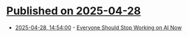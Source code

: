 # [Published on 2025-04-28](index.md)

* [2025-04-28, 14:54:00](https://soylentnews.org/article.pl?sid=25/04/28/0358222&from=rss) - [Everyone Should Stop Working on AI Now](https://soylentnews.org/article.pl?sid=25/04/28/0358222&from=rss)

